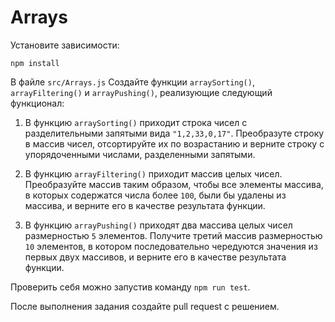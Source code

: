 # Arrays

Установите зависимости:

```
npm install
```

В файле `src/Arrays.js` Создайте функции `arraySorting()`, `arrayFiltering()` и `arrayPushing()`, реализующие следующий функционал:

1. В функцию `arraySorting()` приходит строка чисел с разделительными запятыми вида `"1,2,33,0,17"`.
   Преобразуте строку в массив чисел, отсортируйте их по возрастанию и верните строку с упорядоченными числами, разделенными запятыми.

2. В функцию `arrayFiltering()` приходит массив целых чисел.
   Преобразуйте массив таким образом, чтобы все элементы массива, в которых содержатся числа более `100`, были бы удалены из массива, и верните его в качестве результата функции.

3. В функцию `arrayPushing()` приходят два массива целых чисел размерностью `5` элементов.
   Получите третий массив размерностью `10` элементов, в котором последовательно чередуются значения из первых двух массивов, и верните его в качестве результата функции.

Проверить себя можно запустив команду `npm run test`.

После выполнения задания создайте pull request с решением.
